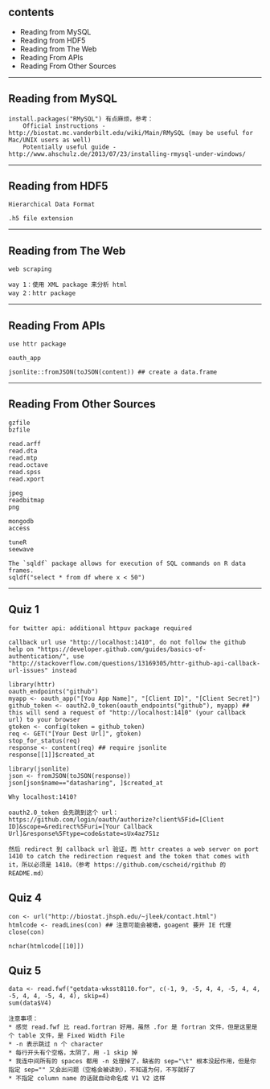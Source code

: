 ## contents

* Reading from MySQL 
* Reading from HDF5
* Reading from The Web
* Reading From APIs
* Reading From Other Sources

-----

## Reading from MySQL 

	install.packages("RMySQL") 有点麻烦，参考：
		Official instructions - http://biostat.mc.vanderbilt.edu/wiki/Main/RMySQL (may be useful for Mac/UNIX users as well)
		Potentially useful guide - http://www.ahschulz.de/2013/07/23/installing-rmysql-under-windows/

-----
		
## Reading from HDF5

	Hierarchical Data Format
	
	.h5 file extension
	
-----
		
## Reading from The Web
	
	web scraping
	
	way 1：使用 XML package 来分析 html
	way 2：httr package
	
-----

## Reading From APIs

	use httr package
	
	oauth_app
	
	jsonlite::fromJSON(toJSON(content)) ## create a data.frame
	
-----

## Reading From Other Sources

	gzfile
	bzfile
	
	read.arff
	read.dta
	read.mtp
	read.octave
	read.spss
	read.xport
	
	jpeg
	readbitmap
	png
	
	mongodb
	access
	
	tuneR
	seewave
	
	The `sqldf` package allows for execution of SQL commands on R data frames.
	sqldf("select * from df where x < 50")
	
-----

## Quiz 1

	for twitter api: additional httpuv package required
	
	callback url use "http://localhost:1410", do not follow the github help on "https://developer.github.com/guides/basics-of-authentication/", use "http://stackoverflow.com/questions/13169305/httr-github-api-callback-url-issues" instead
	
	library(httr)
	oauth_endpoints("github")
	myapp <- oauth_app("[You App Name]", "[Client ID]", "[Client Secret]")
	github_token <- oauth2.0_token(oauth_endpoints("github"), myapp) ## this will send a request of "http://localhost:1410" (your callback url) to your browser
	gtoken <- config(token = github_token) 
	req <- GET("[Your Dest Url]", gtoken)
	stop_for_status(req)
	response <- content(req) ## require jsonlite
	response[[1]]$created_at
	
	library(jsonlite)
	json <- fromJSON(toJSON(response))
	json[json$name=="datasharing", ]$created_at
	
	Why localhost:1410?
	
	oauth2.0_token 会先跳到这个 url：
	https://github.com/login/oauth/authorize?client%5Fid=[Client ID]&scope=&redirect%5Furi=[Your Callback Url]&response%5Ftype=code&state=sUx4az7S1z
	
	然后 redirect 到 callback url 验证，而 httr creates a web server on port 1410 to catch the redirection request and the token that comes with it，所以必须是 1410。（参考 https://github.com/cscheid/rgithub 的 README.md）
	
## Quiz 4

	con <- url("http://biostat.jhsph.edu/~jleek/contact.html")
	htmlcode <- readLines(con) ## 注意可能会被墙，goagent 要开 IE 代理
	close(con)
	
	nchar(htmlcode[[10]])

## Quiz 5

	data <- read.fwf("getdata-wksst8110.for", c(-1, 9, -5, 4, 4, -5, 4, 4, -5, 4, 4, -5, 4, 4), skip=4)
	sum(data$V4)

	注意事项：
	* 感觉 read.fwf 比 read.fortran 好用，虽然 .for 是 fortran 文件，但是这里是个 table 文件，是 Fixed Width File
	* -n 表示跳过 n 个 character
	* 每行开头有个空格，太阴了，用 -1 skip 掉
	* 我连中间所有的 spaces 都用 -n 处理掉了，缺省的 sep="\t" 根本没起作用，但是你指定 sep="" 又会出问题（空格会被读到），不知道为何，不写就好了
	* 不指定 column name 的话就自动命名成 V1 V2 这样